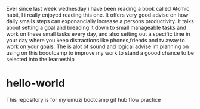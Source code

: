 Ever since last week wednesday i have been reading a book called Atomic habit, I i really enjoyed reading this one.
It offers very good advise on how daily smalls steps can exponancially increase a persons productivity.
It talks about setting a goal and breading it down to small manageable tasks and work on these small tasks every day, 
and also setting out a specific time in your day where you keep distractions like phones,friends and tv away to work on your goals.
The is alot of sound and logical advise im planning on using on this boootcamp to improve my work to stand a goood chance to be selected into the learneship
# hello-world
This repository is for my umuzi bootcamp git hub flow practice
